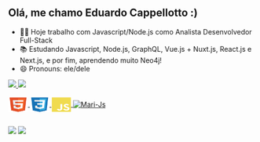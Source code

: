 ## Olá, me chamo Eduardo Cappellotto :)

- 👩‍💻 Hoje trabalho com Javascript/Node.js como Analista Desenvolvedor Full-Stack
- 📚 Estudando Javascript, Node.js, GraphQL, Vue.js + Nuxt.js, React.js e Next.js, e por fim, aprendendo muito Neo4j!
- 😄 Pronouns: ele/dele

 <div>
  <a href="https://github.com/eduardocappellotto">
  <img height="180em" src="https://github-readme-stats.vercel.app/api?username=eduardocappellotto&show_icons=true&theme=dracula&include_all_commits=true&count_private=true"/>
  <img height="180em" src="https://github-readme-stats.vercel.app/api/top-langs/?username=eduardocappellotto&layout=compact&langs_count=7&theme=dracula"/>
</div>
<div style="display: inline_block"><br>
  <img align="center" alt="Mari-HTML" height="30" width="40" src="https://raw.githubusercontent.com/devicons/devicon/master/icons/html5/html5-original.svg">
  <img align="center" alt="Mari-CSS" height="30" width="40" src="https://raw.githubusercontent.com/devicons/devicon/master/icons/css3/css3-original.svg">
  <img align="center" alt="Mari-Js" height="30" width="40" src="https://raw.githubusercontent.com/devicons/devicon/master/icons/javascript/javascript-plain.svg">
 <img align="center" alt="Mari-Js" height="30" width="40" src="https://e7.pngegg.com/pngimages/789/586/png-clipart-gray-and-green-v-vue-js-logo-icons-logos-emojis-tech-companies-thumbnail.png">
 
  
 
  ##
 
<div> 
  
  <a href = "mailto:eduardocappellotto@gmail.com"><img src="https://img.shields.io/badge/-Gmail-%23333?style=for-the-badge&logo=gmail&logoColor=white" target="_blank"></a>
  <a href="https://www.linkedin.com/in/eduardo-cappellotto-991529170/" target="_blank"><img src="https://img.shields.io/badge/-LinkedIn-%230077B5?style=for-the-badge&logo=linkedin&logoColor=white" target="_blank"></a> 
 
 
</div>

